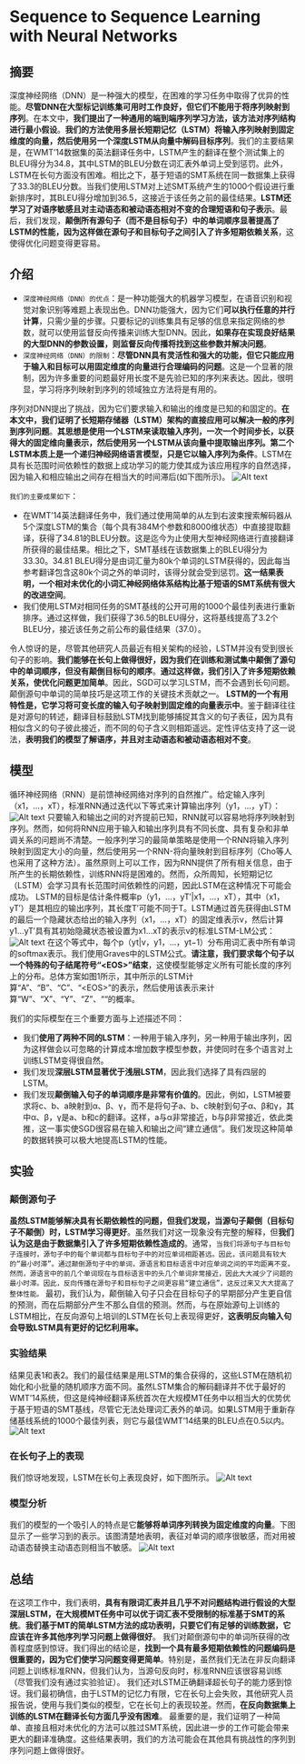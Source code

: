 # Sequence to Sequence Learning with Neural Networks
## 摘要
深度神经网络（DNN）是一种强大的模型，在困难的学习任务中取得了优异的性能。**尽管DNN在大型标记训练集可用时工作良好，但它们不能用于将序列映射到序列**。在本文中，**我们提出了一种通用的端到端序列学习方法，该方法对序列结构进行最小假设**。**我们的方法使用多层长短期记忆（LSTM）将输入序列映射到固定维度的向量，然后使用另一个深度LSTM从向量中解码目标序列**。我们的主要结果是，在WMT’14数据集的英法翻译任务中，LSTM产生的翻译在整个测试集上的BLEU得分为34.8，其中LSTM的BLEU分数在词汇表外单词上受到惩罚。此外，LSTM在长句方面没有困难。相比之下，基于短语的SMT系统在同一数据集上获得了33.3的BLEU分数。当我们使用LSTM对上述SMT系统产生的1000个假设进行重新排序时，其BLEU得分增加到36.5，这接近于该任务之前的最佳结果。**LSTM还学习了对语序敏感且对主动语态和被动语态相对不变的合理短语和句子表示**。最后，我们发现，**颠倒所有源句子（而不是目标句子）中的单词顺序显著提高了LSTM的性能，因为这样做在源句子和目标句子之间引入了许多短期依赖关系**，这使得优化问题变得更容易。
## 介绍
* `深度神经网络（DNN）的优点`：是一种功能强大的机器学习模型，在语音识别和视觉对象识别等难题上表现出色。DNN功能强大，因为它们**可以执行任意的并行计算**，只需少量的步骤。只要标记的训练集具有足够的信息来指定网络的参数，就可以使用监督反向传播来训练大型DNN。因此，**如果存在实现良好结果的大型DNN的参数设置，则监督反向传播将找到这些参数并解决问题**。
* `深度神经网络（DNN）的限制`：**尽管DNN具有灵活性和强大的功能，但它只能应用于输入和目标可以用固定维度的向量进行合理编码的问题**。这是一个显著的限制，因为许多重要的问题最好用长度不是先验已知的序列来表达。因此，很明显，学习将序列映射到序列的领域独立方法将是有用的。

序列对DNN提出了挑战，因为它们要求输入和输出的维度是已知的和固定的。**在本文中，我们证明了长短期存储器（LSTM）架构的直接应用可以解决一般的序列到序列问题**。**其思想是使用一个LSTM来读取输入序列，一次一个时间步长，以获得大的固定维向量表示，然后使用另一个LSTM从该向量中提取输出序列。第二个LSTM本质上是一个递归神经网络语言模型，只是它以输入序列为条件**。LSTM在具有长范围时间依赖性的数据上成功学习的能力使其成为该应用程序的自然选择，因为输入和相应输出之间存在相当大的时间滞后(如下图所示)。
![Alt text](./1697723804032.png)

`我们的主要成果如下`：
* 在WMT’14英法翻译任务中，我们通过使用简单的从左到右波束搜索解码器从5个深度LSTM的集合（每个具有384M个参数和8000维状态）中直接提取翻译，获得了34.81的BLEU分数。这是迄今为止使用大型神经网络进行直接翻译所获得的最佳结果。相比之下，SMT基线在该数据集上的BLEU得分为33.30。34.81 BLEU得分是由词汇量为80k个单词的LSTM获得的，因此每当参考翻译包含这80k个词之外的单词时，该得分就会受到惩罚。**这一结果表明，一个相对未优化的小词汇神经网络体系结构比基于短语的SMT系统有很大的改进空间**。
*  我们使用LSTM对相同任务的SMT基线的公开可用的1000个最佳列表进行重新排序。通过这样做，我们获得了36.5的BLEU得分，这将基线提高了3.2个BLEU分，接近该任务之前公布的最佳结果（37.0）。

令人惊讶的是，尽管其他研究人员最近有相关架构的经验，LSTM并没有受到很长句子的影响。**我们能够在长句上做得很好，因为我们在训练和测试集中颠倒了源句中的单词顺序，但没有颠倒目标句的顺序**。**通过这样做，我们引入了许多短期依赖关系，使优化问题更加简单**。因此，SGD可以学习LSTM，而不会遇到长句问题。颠倒源句中单词的简单技巧是这项工作的关键技术贡献之一。
**LSTM的一个有用特性是，它学习将可变长度的输入句子映射到固定维的向量表示中**。鉴于翻译往往是对源句的转述，翻译目标鼓励LSTM找到能够捕捉其含义的句子表征，因为具有相似含义的句子彼此接近，而不同的句子含义则相距遥远。定性评估支持了这一说法，**表明我们的模型了解语序，并且对主动语态和被动语态相对不变**。
## 模型
循环神经网络（RNN）是前馈神经网络对序列的自然推广。给定输入序列（x1，…，xT），标准RNN通过迭代以下等式来计算输出序列（y1，…，yT）：
![Alt text](./1697724428138.png)
只要输入和输出之间的对齐提前已知，RNN就可以容易地将序列映射到序列。然而，如何将RNN应用于输入和输出序列具有不同长度、具有复杂和非单调关系的问题尚不清楚。一般序列学习的最简单策略是使用一个RNN将输入序列映射到固定大小的向量，然后使用另一个RNN-将向量映射到目标序列（Cho等人也采用了这种方法）。虽然原则上可以工作，因为RNN提供了所有相关信息，由于所产生的长期依赖性，训练RNN将是困难的。然而，众所周知，长短期记忆（LSTM）会学习具有长范围时间依赖性的问题，因此LSTM在这种情况下可能会成功。
LSTM的目标是估计条件概率p（y1，…，yT′|x1，…，xT），其中（x1，yT′）是其相应的输出序列，其长度T′可能不同于T。LSTM通过首先获得由LSTM的最后一个隐藏状态给出的输入序列（x1，…，xT）的固定维表示v，然后计算y1...yT′具有其初始隐藏状态被设置为x1...xT的表示v的标准LSTM-LM公式：![Alt text](./1697724613474.png)
在这个等式中，每个p（yt|v，y1，…，yt−1）分布用词汇表中所有单词的softmax表示。我们使用Graves中的LSTM公式。**请注意，我们要求每个句子以一个特殊的句子结尾符号“<EOS\>”结束**，这使模型能够定义所有可能长度的序列上的分布。总体方案如图1所示，其中所示的LSTM计算“A”、“B”、“C”、“<EOS\>”的表示，然后使用该表示来计算“W”、“X”、“Y”、“Z”、“<EOS>“的概率。

我们的实际模型在三个重要方面与上述描述不同：
* 我们**使用了两种不同的LSTM**：一种用于输入序列，另一种用于输出序列，因为这样做会以可忽略的计算成本增加数字模型参数，并使同时在多个语言对上训练LSTM变得很自然。
*  我们发现**深层LSTM显著优于浅层LSTM**，因此我们选择了具有四层的LSTM。
*  我们发现**颠倒输入句子的单词顺序是非常有价值的**。因此，例如，LSTM被要求将c、b、a映射到α、β、γ，而不是将句子a、b、c映射到句子α、β和γ，其中α、β，γ是a、b和c的翻译。这样，a与α非常接近，b与β非常接近，依此类推，这一事实使SGD很容易在输入和输出之间“建立通信”。我们发现这种简单的数据转换可以极大地提高LSTM的性能。
## 实验
### 颠倒源句子
**虽然LSTM能够解决具有长期依赖性的问题，但我们发现，当源句子颠倒（目标句子不颠倒）时，LSTM学习得更好**。虽然我们对这一现象没有完整的解释，但**我们认为这是由于数据集引入了许多短期依赖性造成的**。通常，`当我们将源句子与目标句子连接时，源句子中的每个单词都与目标句子中的对应单词相距甚远。因此，该问题具有较大的“最小时滞”。通过颠倒源句子中的单词，源语言和目标语言中对应单词之间的平均距离不变。然而，源语言中的前几个单词现在与目标语言中的头几个单词非常接近，因此大大减少了问题的最小时滞。因此，反向传播在源句子和目标句子之间更容易“建立通信”，这反过来又大大提高了整体性能。`
最初，我们认为，颠倒输入句子只会在目标句子的早期部分产生更自信的预测，而在后期部分产生不那么自信的预测。然而，与在原始源句上训练的LSTM相比，在反向源句上培训的LSTM在长句上表现得更好，**这表明反向输入句会导致LSTM具有更好的记忆利用率。**
### 实验结果
结果见表1和表2。我们的最佳结果是用LSTM的集合获得的，这些LSTM在随机初始化和小批量的随机顺序方面不同。虽然LSTM集合的解码翻译并不优于最好的WMT’14系统，但这是纯神经翻译系统首次在大规模MT任务中以相当大的优势优于基于短语的SMT基线，尽管它无法处理词汇表外的单词。如果LSTM用于重新存储基线系统的1000个最佳列表，则它与最佳WMT’14结果的BLEU点在0.5以内。
![Alt text](./1697788546128.png)
### 在长句子上的表现
我们惊讶地发现，LSTM在长句上表现良好，如下图所示。
![Alt text](./1697788606170.png)
### 模型分析
我们的模型的一个吸引人的特点是它**能够将单词序列转换为固定维度的向量**。下图显示了一些学习到的表示。该图清楚地表明，表征对单词的顺序很敏感，而对用被动语态替换主动语态则相当不敏感。
![Alt text](./1697788709902.png)
## 总结
在这项工作中，我们表明，**具有有限词汇表并且几乎不对问题结构进行假设的大型深层LSTM，在大规模MT任务中可以优于词汇表不受限制的标准基于SMT的系统**。**我们基于MT的简单LSTM方法的成功表明，只要它们有足够的训练数据，它应该在许多其他序列学习问题上做得很好**。
我们对颠倒源句中的单词所获得的改善程度感到惊讶。我们得出的结论是，**找到一个具有最多短期依赖性的问题编码是很重要的，因为它们使学习问题变得更简单**。特别是，虽然我们无法在非反向翻译问题上训练标准RNN，但我们认为，当源句反向时，标准RNN应该很容易训练（尽管我们没有通过实验验证）。
我们还对LSTM正确翻译超长句子的能力感到惊讶。我们最初确信，由于LSTM的记忆力有限，它在长句上会失败，其他研究人员报告说，使用与我们类似的模型，它在长句上的表现较差。然而，**在反向数据集上训练的LSTM在翻译长句方面几乎没有困难**。
最重要的是，我们证明了一种简单、直接且相对未优化的方法可以胜过SMT系统，因此进一步的工作可能会带来更大的翻译准确度。这些结果表明，我们的方法可能会在其他具有挑战性的序列到序列问题上做得很好。



